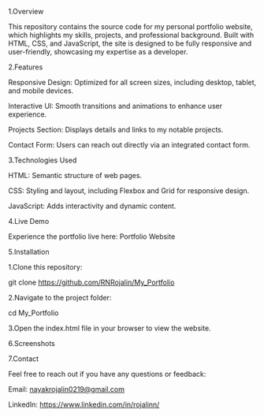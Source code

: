 1.Overview

This repository contains the source code for my personal portfolio website, which highlights my skills, projects, and professional background. Built with HTML, 
CSS, and JavaScript, the site is designed to be fully responsive and user-friendly, showcasing my expertise as a developer.

2.Features

Responsive Design: Optimized for all screen sizes, including desktop, tablet, and mobile devices.

Interactive UI: Smooth transitions and animations to enhance user experience.

Projects Section: Displays details and links to my notable projects.

Contact Form: Users can reach out directly via an integrated contact form.

3.Technologies Used

HTML: Semantic structure of web pages.

CSS: Styling and layout, including Flexbox and Grid for responsive design.

JavaScript: Adds interactivity and dynamic content.

4.Live Demo

Experience the portfolio live here: Portfolio Website

5.Installation

1.Clone this repository:

  git clone https://github.com/RNRojalin/My_Portfolio

2.Navigate to the project folder:

  cd My_Portfolio

3.Open the index.html file in your browser to view the website.



6.Screenshots




7.Contact

Feel free to reach out if you have any questions or feedback:

Email: nayakrojalin0219@gmail.com

LinkedIn: https://www.linkedin.com/in/rojalinn/

